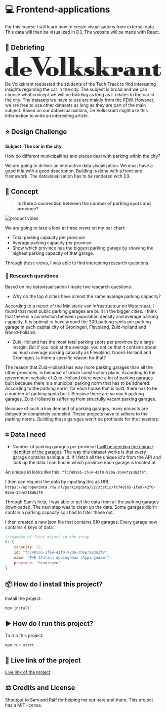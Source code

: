 # 💻 Frontend-applications
For this course I will learn how to create visualisations from external data. This data will then be visualized in D3. The website will be made with React.

## 📩 Debriefing
![test](img/vk.png)

De Volkskrant requested the students of the Tech Track to find interesting insights regarding the car in the city. The subject is broad and we can choose what concept we will be building as long as it relates to the car in the city. The datasets we have to use are mainly from the [RDW](https://www.rdw.nl/). However, we are free to use other datasets as long as they are part of the main subject. Based on our datavisualisations, De Volkskrant might use this information to write an interesting article.

## ⭐️ Design Challenge
**Subject: The car in the city**

How do different municipalities and places deal with parking within the city?

We are going to deliver an interactive data visualization. We must have a good title with a good description. Building is done with a front-end framework. The datavisualisation has to be rendered with D3.

## 📝 Concept

> **Is there a connection between the number of parking spots and province?**

![product video](https://imgur.com/a/U9lUV4F)

We are going to take a look at three views on my bar chart:

- Total parking capacity per province
- Average parking capacity per province
- Show which province has the biggest parking garage by showing the highest parking capacity of that garage.

Through these views, I was able to find interesting research questions.
### 🧪 Research questions

Based on my datavisualisation I made two research questions:

- Why do the top 4 cities have almost the same avarage parking capacity?

According to a report of the Ministerie van Infrastructuur en Waterstaat, I found that most public parking garages are built in the bigger cities. I think that there is a connection between population density and average parking capacity. It is optimal to have around the 300 parking spots per parking garage in each capital city of Groningen, Flevoland, Zuid-holland and Noord-holland.

- Zuid-Holland has the most total parking spots per province by a large margin. But if you look at the average, you notice that it contains about as much average parking capacity as Flevoland, Noord-Holland and Groningen. Is there a specific reason for that?

The reason that Zuid-Holland has way more parking garages than all the other provinces, is because of urban construction plans. According to the government website of Zuid-Holland there were a lot of parking garages built because there is a municipal parking norm that has to be adhered. According to the parking norm, for each house that is built, there has to be a number of parking spots built. Because there are so much parking garages, Zuid-Holland is suffering from structully vacant parking garages.

Because of such a low demand of parking garages, many projects are delayed or completely canceled. These projects have to adhere to the parking norms. Building these garages won't be profitable for the investors.
## ⌗ Data I need

- Number of parking garages per province
[I will be needing the unique identifier of the garages](https://npropendata.rdw.nl/parkingdata/v2/). The way this dataset works is that every garage contains a unique id. If I fetch all the unique id's from the API and look up the data I can find in which province each garage is located at.

An unique id looks like this: `"fc749565-1fe9-42f0-920a-3b4e718d62f9"`. 

I then can request the data by inputting this as URL:
`https://npropendata.rdw.nl/parkingdata/v2/static/fc749565-1fe9-42f0-920a-3b4e718d62f9`

Through Sam's help, I was able to get the data from all the parking garages downloaded. The next step was to clean up the data. Some garages didn't contain a parking capacity so I had to filter those out.

I then created a new json file that contains 910 garages. Every garage now contains 4 keys of data:

```js
//example of first object in the array
0: {
    capacity: 22,
    id: "fc749565-1fe9-42f0-920a-3b4e718d62f9",
    name: "P+R Station Appingedam (Appingedam)",
    province: "Groningen"
}
```

## 📦 How do I install this project?
Install the project:
```
npm install
```
## ▶️ How do I run this project?
To run this project:
```
npm run start
```

## 🔗 Live link of the project
[Live link of the project](https://relaxed-panini-67bcc0.netlify.app/)

## ⚖️ Credits and License
Shoutout to Sam and Ralf for helping me out here and there.
This project has a MIT license.

